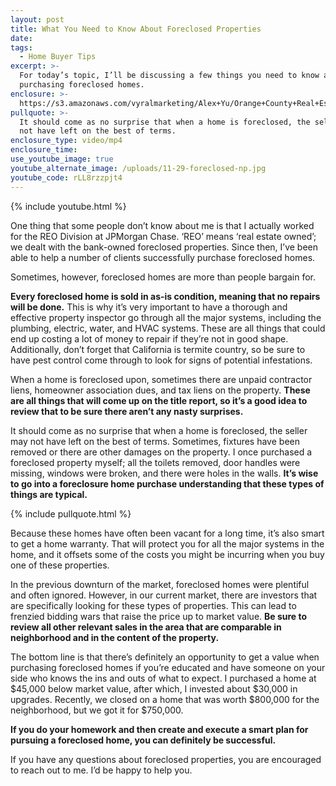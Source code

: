 ```yaml
---
layout: post
title: What You Need to Know About Foreclosed Properties
date:
tags:
  - Home Buyer Tips
excerpt: >-
  For today’s topic, I’ll be discussing a few things you need to know about
  purchasing foreclosed homes.
enclosure: >-
  https://s3.amazonaws.com/vyralmarketing/Alex+Yu/Orange+County+Real+Estate-+What+You+Need+to+Know+About+Foreclosed+Properties.mp4
pullquote: >-
  It should come as no surprise that when a home is foreclosed, the seller may
  not have left on the best of terms.
enclosure_type: video/mp4
enclosure_time:
use_youtube_image: true
youtube_alternate_image: /uploads/11-29-foreclosed-np.jpg
youtube_code: rLL8rzzpjt4
---
```


{% include youtube.html %}

One thing that some people don’t know about me is that I actually worked for the REO Division at JPMorgan Chase. ‘REO’ means ‘real estate owned’; we dealt with the bank-owned foreclosed properties. Since then, I’ve been able to help a number of clients successfully purchase foreclosed homes.&nbsp;

Sometimes, however, foreclosed homes are more than people bargain for.

**Every foreclosed home is sold in as-is condition, meaning that no repairs will be done.** This is why it’s very important to have a thorough and effective property inspector go through all the major systems, including the plumbing, electric, water, and HVAC systems. These are all things that could end up costing a lot of money to repair if they’re not in good shape. Additionally, don’t forget that California is termite country, so be sure to have pest control come through to look for signs of potential infestations.

When a home is foreclosed upon, sometimes there are unpaid contractor liens, homeowner association dues, and tax liens on the property. **These are all things that will come up on the title report, so it’s a good idea to review that to be sure there aren’t any nasty surprises.**

It should come as no surprise that when a home is foreclosed, the seller may not have left on the best of terms. Sometimes, fixtures have been removed or there are other damages on the property. I once purchased a foreclosed property myself; all the toilets removed, door handles were missing, windows were broken, and there were holes in the walls. **It’s wise to go into a foreclosure home purchase understanding that these types of things are typical.**

{% include pullquote.html %}

Because these homes have often been vacant for a long time, it’s also smart to get a home warranty. That will protect you for all the major systems in the home, and it offsets some of the costs you might be incurring when you buy one of these properties.

In the previous downturn of the market, foreclosed homes were plentiful and often ignored. However, in our current market, there are investors that are specifically looking for these types of properties. This can lead to frenzied bidding wars that raise the price up to market value. **Be sure to review all other relevant sales in the area that are comparable in neighborhood and in the content of the property.**

The bottom line is that there’s definitely an opportunity to get a value when purchasing foreclosed homes if you’re educated and have someone on your side who knows the ins and outs of what to expect. I purchased a home at $45,000 below market value, after which, I invested about $30,000 in upgrades. Recently, we closed on a home that was worth $800,000 for the neighborhood, but we got it for $750,000.

**If you do your homework and then create and execute a smart plan for pursuing a foreclosed home, you can definitely be successful.**

If you have any questions about foreclosed properties, you are encouraged to reach out to me. I’d be happy to help you.